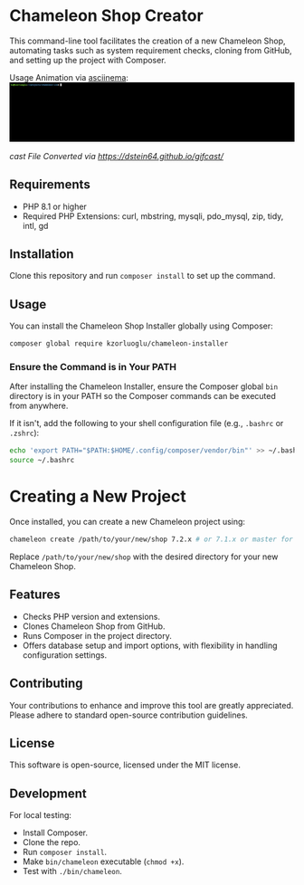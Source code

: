 # Chameleon Shop Creator

This command-line tool facilitates the creation of a new Chameleon Shop, automating tasks such as system requirement
checks, cloning from GitHub, and setting up the project with Composer.

Usage Animation via [asciinema](![asciinema](https://github.com/asciinema/asciinema)):
![Alt Text](https://github.com/kzorluoglu/chameleon-installer/blob/main/asciinema-min.gif)

_cast File Converted via https://dstein64.github.io/gifcast/_

## Requirements

- PHP 8.1 or higher
- Required PHP Extensions: curl, mbstring, mysqli, pdo_mysql, zip, tidy, intl, gd

## Installation

Clone this repository and run `composer install` to set up the command.

## Usage

You can install the Chameleon Shop Installer globally using Composer:

```bash
composer global require kzorluoglu/chameleon-installer
````

### Ensure the Command is in Your PATH

After installing the Chameleon Installer, ensure the Composer global `bin` directory is in your PATH so the Composer commands can be executed from anywhere.

If it isn't, add the following to your shell configuration file (e.g., `.bashrc` or `.zshrc`):

```bash
echo 'export PATH="$PATH:$HOME/.config/composer/vendor/bin"' >> ~/.bashrc
source ~/.bashrc
```


# Creating a New Project

Once installed, you can create a new Chameleon project using:

```bash
chameleon create /path/to/your/new/shop 7.2.x # or 7.1.x or master for development
````

Replace `/path/to/your/new/shop` with the desired directory for your new Chameleon Shop.

## Features

* Checks PHP version and extensions.
* Clones Chameleon Shop from GitHub.
* Runs Composer in the project directory.
* Offers database setup and import options, with flexibility in handling configuration settings.

## Contributing

Your contributions to enhance and improve this tool are greatly appreciated. Please adhere to standard open-source
contribution guidelines.

## License

This software is open-source, licensed under the MIT license.

## Development

For local testing:

* Install Composer.
* Clone the repo.
* Run `composer install`.
* Make `bin/chameleon` executable (`chmod +x`).
* Test with `./bin/chameleon`.